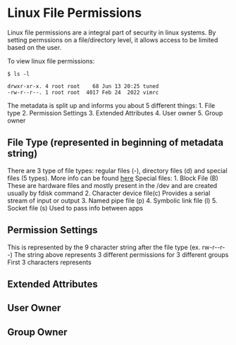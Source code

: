 # Linux File Permissions
Linux file permissions are a integral part of security in linux systems. By setting permssions on a file/directory level, it allows access to be limited based on the user.

To view linux file permissions:
````
$ ls -l

drwxr-xr-x. 4 root root    68 Jun 13 20:25 tuned
-rw-r--r--. 1 root root  4017 Feb 24  2022 vimrc

````
The metadata is split up and informs you about 5 different things:
    1. File type
    2. Permission Settings
    3. Extended Attributes
    4. User owner
    5. Group owner
## File Type (represented in beginning of metadata string)
There are 3 type of file types: regular files (-), directory files (d) and special files (5 types). More info can be found [here](https://www.bogotobogo.com/Linux/linux_File_Types.php)
    Special files:
    1. Block File (B)
        These are hardware files and mostly present in the /dev and are created usually by fdisk command
    2. Character device file(c)
        Provides a serial stream of input or output
    3. Named pipe file (p)
    4. Symbolic link file (l)
    5. Socket file (s)
        Used to pass info between apps
## Permission Settings 
This is represented by the 9 character string after the file type (ex. rw-r--r--)
The string above represents 3 different permissions for 3 different groups
First 3 characters represents 

## Extended Attributes

## User Owner

## Group Owner
